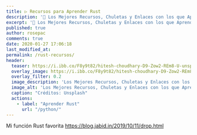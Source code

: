 ```yaml
---
title: ▷ Recursos para Aprender Rust
description: '🔨 Los Mejores Recursos, Chuletas y Enlaces con los que Aprender Rust'
excerpt: '🔨 Los Mejores Recursos, Chuletas y Enlaces con los que Aprender Rust'
published: true
author: rosepac
comments: true
date: 2020-01-27 17:06:18
last_modified_at:
permalink: /rust-recursos/
header:
  teaser: https://i.ibb.co/F8y9t82/hitesh-choudhary-D9-Zow2-REm8-U-unsplash.jpg
  overlay_image: https://i.ibb.co/F8y9t82/hitesh-choudhary-D9-Zow2-REm8-U-unsplash.jpg
  overlay_filter: 0.2
  image_description: 'Los Mejores Recursos, Chuletas y Enlaces con los que Aprender Rust'
  image_alt: 'Los Mejores Recursos, Chuletas y Enlaces con los que Aprender Rust'
  caption: "Créditos: Unsplash"
  actions:
    - label: "Aprender Rust"
      url: "/python/"
---
```


Mi función Rust favorita https://blog.jabid.in/2019/10/11/drop.html